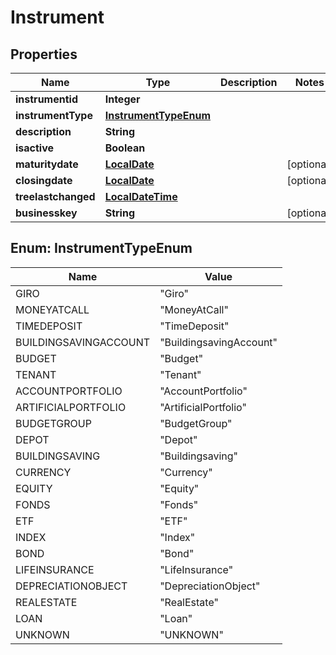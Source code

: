 
# Instrument

## Properties
Name | Type | Description | Notes
------------ | ------------- | ------------- | -------------
**instrumentid** | **Integer** |  | 
**instrumentType** | [**InstrumentTypeEnum**](#InstrumentTypeEnum) |  | 
**description** | **String** |  | 
**isactive** | **Boolean** |  | 
**maturitydate** | [**LocalDate**](LocalDate.md) |  |  [optional]
**closingdate** | [**LocalDate**](LocalDate.md) |  |  [optional]
**treelastchanged** | [**LocalDateTime**](LocalDateTime.md) |  | 
**businesskey** | **String** |  |  [optional]


<a name="InstrumentTypeEnum"></a>
## Enum: InstrumentTypeEnum
Name | Value
---- | -----
GIRO | &quot;Giro&quot;
MONEYATCALL | &quot;MoneyAtCall&quot;
TIMEDEPOSIT | &quot;TimeDeposit&quot;
BUILDINGSAVINGACCOUNT | &quot;BuildingsavingAccount&quot;
BUDGET | &quot;Budget&quot;
TENANT | &quot;Tenant&quot;
ACCOUNTPORTFOLIO | &quot;AccountPortfolio&quot;
ARTIFICIALPORTFOLIO | &quot;ArtificialPortfolio&quot;
BUDGETGROUP | &quot;BudgetGroup&quot;
DEPOT | &quot;Depot&quot;
BUILDINGSAVING | &quot;Buildingsaving&quot;
CURRENCY | &quot;Currency&quot;
EQUITY | &quot;Equity&quot;
FONDS | &quot;Fonds&quot;
ETF | &quot;ETF&quot;
INDEX | &quot;Index&quot;
BOND | &quot;Bond&quot;
LIFEINSURANCE | &quot;LifeInsurance&quot;
DEPRECIATIONOBJECT | &quot;DepreciationObject&quot;
REALESTATE | &quot;RealEstate&quot;
LOAN | &quot;Loan&quot;
UNKNOWN | &quot;UNKNOWN&quot;



